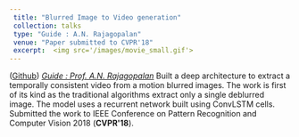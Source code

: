 ```yaml
---
 title: "Blurred Image to Video generation"
 collection: talks
 type: "Guide : A.N. Rajagopalan"
 venue: "Paper submitted to CVPR'18"
 excerpt:  <img src='/images/movie_small.gif'> 
---
```


([Github](https://github.com/anshulbshah/Blurred-Image-to-Video))
[*Guide : Prof. A.N. Rajagopalan*](http://www.ee.iitm.ac.in/~raju/)
Built a deep architecture to extract a temporally consistent video from a motion blurred images. The work is first of its kind as the traditional algorithms extract only a single deblurred image. The model uses a recurrent network built using ConvLSTM cells. Submitted the work to IEEE Conference on Pattern Recognition and Computer Vision 2018 (**CVPR'18**).
